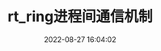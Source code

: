 ---
title: rt_ring进程间通信机制
date: 2022-08-27 16:04:02
index_img: https://www.dpdk.org/wp-content/uploads/sites/35/2021/03/DPDK_logo-01-1.svg
categories:
- [dpdk,网络开发,数据包处理]
tags: 
 - dpdk
 - linux
---